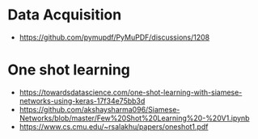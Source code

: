# Data Acquisition
- https://github.com/pymupdf/PyMuPDF/discussions/1208
# One shot learning 
- https://towardsdatascience.com/one-shot-learning-with-siamese-networks-using-keras-17f34e75bb3d
- https://github.com/akshaysharma096/Siamese-Networks/blob/master/Few%20Shot%20Learning%20-%20V1.ipynb
- https://www.cs.cmu.edu/~rsalakhu/papers/oneshot1.pdf
